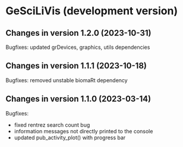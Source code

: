 # GeSciLiVis (development version)

## Changes in version 1.2.0 (2023-10-31)
Bugfixes: updated grDevices, graphics, utils dependencies

## Changes in version 1.1.1 (2023-10-18)
Bugfixes: removed unstable biomaRt dependency

## Changes in version 1.1.0 (2023-03-14)
Bugfixes:
- fixed rentrez search count bug
- information messages not directly printed to the console
- updated pub_activity_plot() with progress bar



